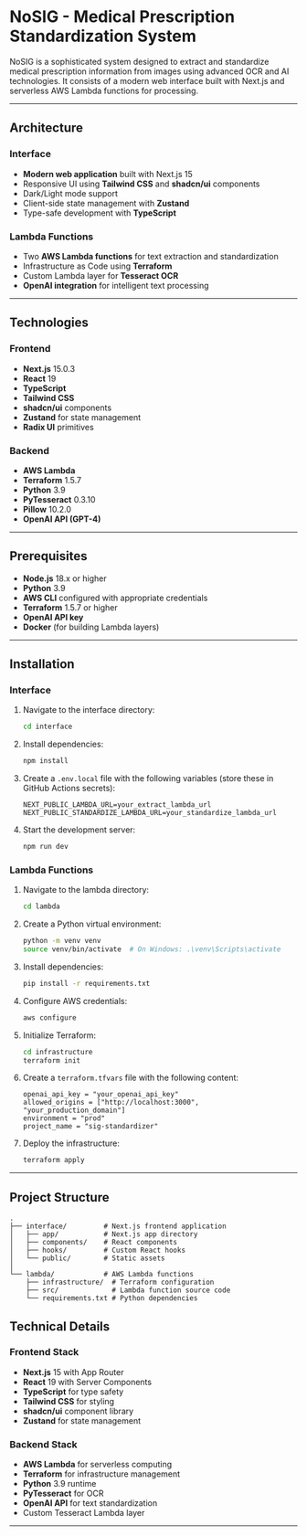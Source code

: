 
# NoSIG - Medical Prescription Standardization System

NoSIG is a sophisticated system designed to extract and standardize medical prescription information from images using advanced OCR and AI technologies. It consists of a modern web interface built with Next.js and serverless AWS Lambda functions for processing.

---

## Architecture

### Interface
- **Modern web application** built with Next.js 15
- Responsive UI using **Tailwind CSS** and **shadcn/ui** components
- Dark/Light mode support
- Client-side state management with **Zustand**
- Type-safe development with **TypeScript**

### Lambda Functions
- Two **AWS Lambda functions** for text extraction and standardization
- Infrastructure as Code using **Terraform**
- Custom Lambda layer for **Tesseract OCR**
- **OpenAI integration** for intelligent text processing

---

## Technologies

### Frontend
- **Next.js** 15.0.3
- **React** 19
- **TypeScript**
- **Tailwind CSS**
- **shadcn/ui** components
- **Zustand** for state management
- **Radix UI** primitives

### Backend
- **AWS Lambda**
- **Terraform** 1.5.7
- **Python** 3.9
- **PyTesseract** 0.3.10
- **Pillow** 10.2.0
- **OpenAI API (GPT-4)**

---

## Prerequisites

- **Node.js** 18.x or higher
- **Python** 3.9
- **AWS CLI** configured with appropriate credentials
- **Terraform** 1.5.7 or higher
- **OpenAI API key**
- **Docker** (for building Lambda layers)

---

## Installation

### Interface

1. Navigate to the interface directory:
   ```bash
   cd interface
   ```

2. Install dependencies:
   ```bash
   npm install
   ```

3. Create a `.env.local` file with the following variables (store these in GitHub Actions secrets):
   ```env
   NEXT_PUBLIC_LAMBDA_URL=your_extract_lambda_url
   NEXT_PUBLIC_STANDARDIZE_LAMBDA_URL=your_standardize_lambda_url
   ```

4. Start the development server:
   ```bash
   npm run dev
   ```

### Lambda Functions

1. Navigate to the lambda directory:
   ```bash
   cd lambda
   ```

2. Create a Python virtual environment:
   ```bash
   python -m venv venv
   source venv/bin/activate  # On Windows: .\venv\Scripts\activate
   ```

3. Install dependencies:
   ```bash
   pip install -r requirements.txt
   ```

4. Configure AWS credentials:
   ```bash
   aws configure
   ```

5. Initialize Terraform:
   ```bash
   cd infrastructure
   terraform init
   ```

6. Create a `terraform.tfvars` file with the following content:
   ```hcl
   openai_api_key = "your_openai_api_key"
   allowed_origins = ["http://localhost:3000", "your_production_domain"]
   environment = "prod"
   project_name = "sig-standardizer"
   ```

7. Deploy the infrastructure:
   ```bash
   terraform apply
   ```

---

## Project Structure

```plaintext
.
├── interface/         # Next.js frontend application
│   ├── app/           # Next.js app directory
│   ├── components/    # React components
│   ├── hooks/         # Custom React hooks
│   └── public/        # Static assets
│
└── lambda/            # AWS Lambda functions
    ├── infrastructure/  # Terraform configuration
    ├── src/             # Lambda function source code
    └── requirements.txt # Python dependencies
```

## Technical Details

### Frontend Stack
- **Next.js** 15 with App Router
- **React** 19 with Server Components
- **TypeScript** for type safety
- **Tailwind CSS** for styling
- **shadcn/ui** component library
- **Zustand** for state management

### Backend Stack
- **AWS Lambda** for serverless computing
- **Terraform** for infrastructure management
- **Python** 3.9 runtime
- **PyTesseract** for OCR
- **OpenAI API** for text standardization
- Custom Tesseract Lambda layer

---